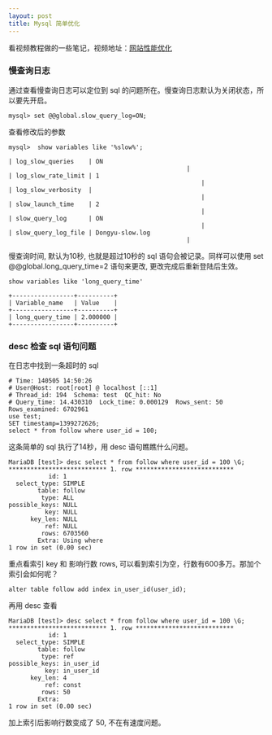 ```yaml
---
layout: post
title: Mysql 简单优化
---
```


看视频教程做的一些笔记，视频地址：[网站性能优化](http://study.163.com/course/courseMain.htm?courseId=266031#/courseMain)


### 慢查询日志
通过查看慢查询日志可以定位到 sql 的问题所在。慢查询日志默认为关闭状态，所以要先开启。

	mysql> set @@global.slow_query_log=ON;

查看修改后的参数

	mysql> 	show variables like '%slow%';

	| log_slow_queries    | ON
                                                     |
	| log_slow_rate_limit | 1
														 |
	| log_slow_verbosity  |
														 |
	| slow_launch_time    | 2
														 |
	| slow_query_log      | ON
														 |
	| slow_query_log_file | Dongyu-slow.log
                                                     |

慢查询时间, 默认为10秒, 也就是超过10秒的 sql 语句会被记录。同样可以使用 set @@global.long_query_time=2 语句来更改, 更改完成后重新登陆后生效。

	show variables like 'long_query_time'

	+-----------------+----------+
	| Variable_name   | Value    |
	+-----------------+----------+
	| long_query_time | 2.000000 |
	+-----------------+----------+


### desc 检查 sql 语句问题

在日志中找到一条超时的 sql

	# Time: 140505 14:50:26
	# User@Host: root[root] @ localhost [::1]
	# Thread_id: 194  Schema: test  QC_hit: No
	# Query_time: 14.430310  Lock_time: 0.000129  Rows_sent: 50  Rows_examined: 6702961
	use test;
	SET timestamp=1399272626;
	select * from follow where user_id = 100;

这条简单的 sql 执行了14秒，用 desc 语句瞧瞧什么问题。
	
	MariaDB [test]> desc select * from follow where user_id = 100 \G;
	*************************** 1. row ***************************
			   id: 1
	  select_type: SIMPLE
			table: follow
			 type: ALL
	possible_keys: NULL
			  key: NULL
		  key_len: NULL
			  ref: NULL
			 rows: 6703560
			Extra: Using where
	1 row in set (0.00 sec)

重点看索引 key 和 影响行数 rows, 可以看到索引为空，行数有600多万。那加个索引会如何呢？

	alter table follow add index in_user_id(user_id);

再用 desc 查看

	MariaDB [test]> desc select * from follow where user_id = 100 \G;
	*************************** 1. row ***************************
			   id: 1
	  select_type: SIMPLE
			table: follow
			 type: ref
	possible_keys: in_user_id
			  key: in_user_id
		  key_len: 4
			  ref: const
			 rows: 50
			Extra:
	1 row in set (0.00 sec)

加上索引后影响行数变成了 50, 不在有速度问题。









